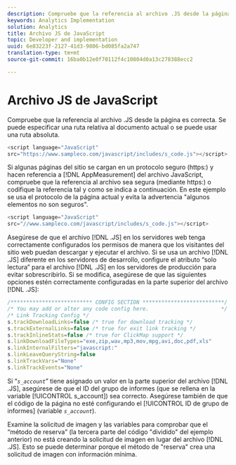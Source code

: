 ```yaml
---
description: Compruebe que la referencia al archivo .JS desde la página es correcta. Se puede especificar una ruta relativa al documento actual o se puede usar una ruta absoluta.
keywords: Analytics Implementation
solution: Analytics
title: Archivo JS de JavaScript
topic: Developer and implementation
uuid: 6e83223f-2127-41d3-9806-bd085fa2a747
translation-type: tm+mt
source-git-commit: 16ba0b12e0f70112f4c10804d0a13c278388ecc2

---
```



# Archivo JS de JavaScript

Compruebe que la referencia al archivo .JS desde la página es correcta. Se puede especificar una ruta relativa al documento actual o se puede usar una ruta absoluta.

```js
<script language="JavaScript" 
src="https://www.sampleco.com/javascript/includes/s_code.js"></script>
```

Si algunas páginas del sitio se cargan en un protocolo seguro (https:) y hacen referencia a [!DNL AppMeasurement] del archivo JavaScript, compruebe que la referencia al archivo sea segura (mediante https:) o codifique la referencia tal y como se indica a continuación. En este ejemplo se usa el protocolo de la página actual y evita la advertencia "algunos elementos no son seguros".

```js
<script language="JavaScript" 
src="//www.sampleco.com/javascript/includes/s_code.js"></script>
```

Asegúrese de que el archivo [!DNL .JS] en los servidores web tenga correctamente configurados los permisos de manera que los visitantes del sitio web puedan descargar y ejecutar el archivo. Si se usa un archivo [!DNL .JS] diferente en los servidores de desarrollo, configure el atributo “solo lectura” para el archivo [!DNL .JS] en los servidores de producción para evitar sobrescribirlo. Si se modifica, asegúrese de que las siguientes opciones estén correctamente configuradas en la parte superior del archivo [!DNL .JS]:

```js
/************************** CONFIG SECTION **************************/
/* You may add or alter any code config here.                       */
/* Link Tracking Config */
s.trackDownloadLinks=false /* true for download tracking */
s.trackExternalLinks=false /* true for exit link tracking */
s.trackInlineStats=false /* true for ClickMap support */
s.linkDownloadFileTypes="exe,zip,wav,mp3,mov,mpg,avi,doc,pdf,xls"
s.linkInternalFilters="javascript:"
s.linkLeaveQueryString=false
s.linkTrackVars="None" 
s.linkTrackEvents="None"
```

Si “*`s_account`*” tiene asignado un valor en la parte superior del archivo [!DNL .JS], asegúrese de que el ID del grupo de informes (que se rellena en la variable [!UICONTROL s_account]) sea correcto. Asegúrese también de que el código de la página no esté configurando el [!UICONTROL ID de grupo de informes] (variable *`s_account`*).

Examine la solicitud de imagen y las variables para comprobar que el “método de reserva” (la tercera parte del código "dividido" del ejemplo anterior) no está creando la solicitud de imagen en lugar del archivo [!DNL .JS]. Esto se puede determinar porque el método de "reserva" crea una solicitud de imagen con información mínima.
